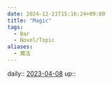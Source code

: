 ```yaml
---
date: 2024-12-21T15:16:24+09:00
title: "Magic"
tags:
  - Bar
  - Novel/Topic
aliases:
  - 魔法
---
```


daily:: [2023-04-08](Daily_Note/2023-04-08.md)
up::